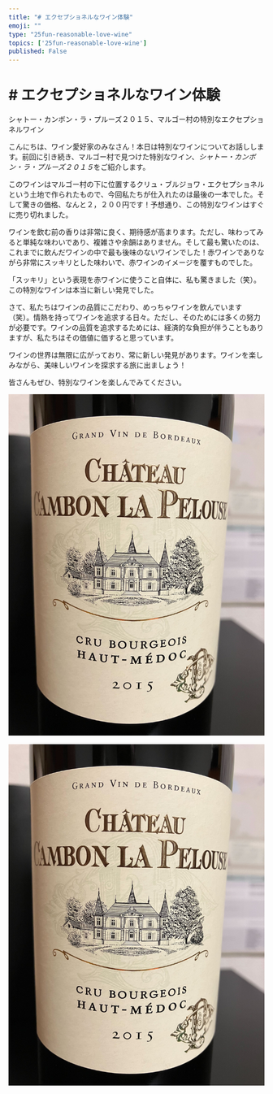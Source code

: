 ```yaml
---
title: "# エクセプショネルなワイン体験"
emoji: ""
type: "25fun-reasonable-love-wine"
topics: ['25fun-reasonable-love-wine']
published: False
---
```


# # エクセプショネルなワイン体験

シャトー・カンボン・ラ・プルーズ２０１５、マルゴー村の特別なエクセプショネルワイン

こんにちは、ワイン愛好家のみなさん！本日は特別なワインについてお話しします。前回に引き続き、マルゴー村で見つけた特別なワイン、*シャトー・カンボン・ラ・プルーズ２０１５*をご紹介します。

このワインはマルゴー村の下に位置するクリュ・ブルジョワ・エクセプショネルという土地で作られたもので、今回私たちが仕入れたのは最後の一本でした。そして驚きの価格、なんと２，２００円です！予想通り、この特別なワインはすぐに売り切れました。

ワインを飲む前の香りは非常に良く、期待感が高まります。ただし、味わってみると単純な味わいであり、複雑さや余韻はありません。そして最も驚いたのは、これまでに飲んだワインの中で最も後味のないワインでした！赤ワインでありながら非常にスッキリとした味わいで、赤ワインのイメージを覆すものでした。

「スッキリ」という表現を赤ワインに使うこと自体に、私も驚きました（笑）。この特別なワインは本当に新しい発見でした。

さて、私たちはワインの品質にこだわり、めっちゃワインを飲んでいます（笑）。情熱を持ってワインを追求する日々。ただし、そのためには多くの努力が必要です。ワインの品質を追求するためには、経済的な負担が伴うこともありますが、私たちはその価値に価すると思っています。

ワインの世界は無限に広がっており、常に新しい発見があります。ワインを楽しみながら、美味しいワインを探求する旅に出ましょう！

皆さんもぜひ、特別なワインを楽しんでみてください。


![](/images/yAyyZ09Ua3CYiQoLa40Y/dLVDDlS2m9oBC5eGuNX4/e972f3f2-38f9-468e-8e71-801c6954f77f.jpg)

![](/images/yAyyZ09Ua3CYiQoLa40Y/dLVDDlS2m9oBC5eGuNX4/f65bcd66-366b-4af3-b249-a40ea564e7e3.jpg)